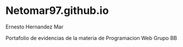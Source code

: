 # Netomar97.github.io
 Ernesto Hernandez Mar

Portafolio de evidencias de la materia de Programacion Web Grupo BB

